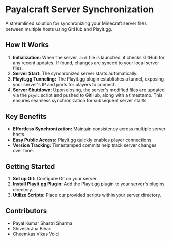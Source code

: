


# Payalcraft Server Synchronization

A streamlined solution for synchronizing your Minecraft server files between multiple hosts using GitHub and Playit.gg.

## How It Works

1. **Initialization:** When the server `.bat` file is launched, it checks GitHub for any recent updates. If found, changes are synced to your local server files.
2. **Server Start:** The synchronized server starts automatically.
3. **Playit.gg Tunneling:** The Playit.gg plugin establishes a tunnel, exposing your server's IP and ports for players to connect.
4. **Server Shutdown:** Upon closing, the server's modified files are updated via the `psync` script and pushed to GitHub, along with a timestamp. This ensures seamless synchronization for subsequent server starts.

## Key Benefits

* **Effortless Synchronization:** Maintain consistency across multiple server hosts.
* **Easy Public Access:** Playit.gg quickly enables player connections.
* **Version Tracking:** Timestamped commits help track server changes over time.

## Getting Started

1. **Set up Git:** Configure Git on your server.
2. **Install Playit.gg Plugin:** Add the Playit.gg plugin to your server's plugins directory.
3. **Utilize Scripts:** Place our provided scripts within your server directory.

## Contributors

* Payal Kumar Shastri Sharma
* Shivesh Jha Bihari
* Cheemkas Vikas Void


